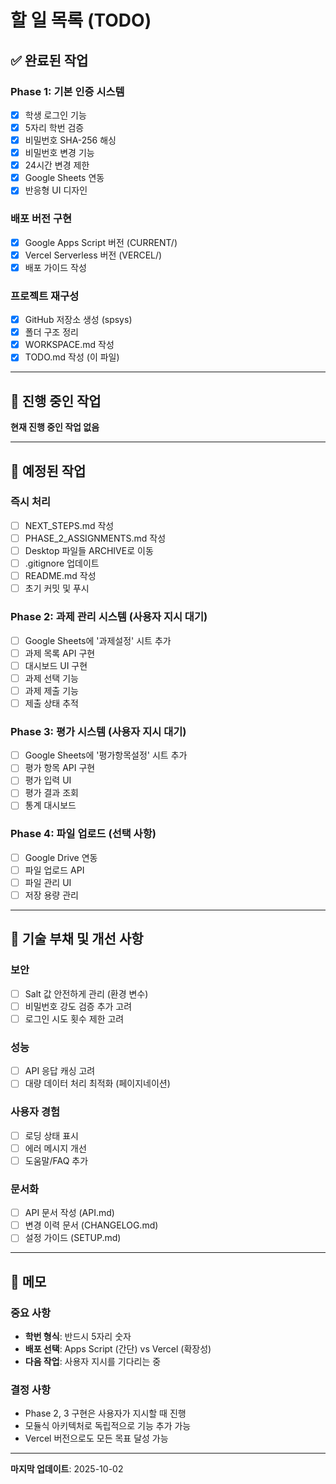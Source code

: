 # 할 일 목록 (TODO)

## ✅ 완료된 작업

### Phase 1: 기본 인증 시스템
- [x] 학생 로그인 기능
- [x] 5자리 학번 검증
- [x] 비밀번호 SHA-256 해싱
- [x] 비밀번호 변경 기능
- [x] 24시간 변경 제한
- [x] Google Sheets 연동
- [x] 반응형 UI 디자인

### 배포 버전 구현
- [x] Google Apps Script 버전 (CURRENT/)
- [x] Vercel Serverless 버전 (VERCEL/)
- [x] 배포 가이드 작성

### 프로젝트 재구성
- [x] GitHub 저장소 생성 (spsys)
- [x] 폴더 구조 정리
- [x] WORKSPACE.md 작성
- [x] TODO.md 작성 (이 파일)

---

## 🚧 진행 중인 작업

**현재 진행 중인 작업 없음**

---

## 📅 예정된 작업

### 즉시 처리
- [ ] NEXT_STEPS.md 작성
- [ ] PHASE_2_ASSIGNMENTS.md 작성
- [ ] Desktop 파일들 ARCHIVE로 이동
- [ ] .gitignore 업데이트
- [ ] README.md 작성
- [ ] 초기 커밋 및 푸시

### Phase 2: 과제 관리 시스템 (사용자 지시 대기)
- [ ] Google Sheets에 '과제설정' 시트 추가
- [ ] 과제 목록 API 구현
- [ ] 대시보드 UI 구현
- [ ] 과제 선택 기능
- [ ] 과제 제출 기능
- [ ] 제출 상태 추적

### Phase 3: 평가 시스템 (사용자 지시 대기)
- [ ] Google Sheets에 '평가항목설정' 시트 추가
- [ ] 평가 항목 API 구현
- [ ] 평가 입력 UI
- [ ] 평가 결과 조회
- [ ] 통계 대시보드

### Phase 4: 파일 업로드 (선택 사항)
- [ ] Google Drive 연동
- [ ] 파일 업로드 API
- [ ] 파일 관리 UI
- [ ] 저장 용량 관리

---

## 🔧 기술 부채 및 개선 사항

### 보안
- [ ] Salt 값 안전하게 관리 (환경 변수)
- [ ] 비밀번호 강도 검증 추가 고려
- [ ] 로그인 시도 횟수 제한 고려

### 성능
- [ ] API 응답 캐싱 고려
- [ ] 대량 데이터 처리 최적화 (페이지네이션)

### 사용자 경험
- [ ] 로딩 상태 표시
- [ ] 에러 메시지 개선
- [ ] 도움말/FAQ 추가

### 문서화
- [ ] API 문서 작성 (API.md)
- [ ] 변경 이력 문서 (CHANGELOG.md)
- [ ] 설정 가이드 (SETUP.md)

---

## 📝 메모

### 중요 사항
- **학번 형식**: 반드시 5자리 숫자
- **배포 선택**: Apps Script (간단) vs Vercel (확장성)
- **다음 작업**: 사용자 지시를 기다리는 중

### 결정 사항
- Phase 2, 3 구현은 사용자가 지시할 때 진행
- 모듈식 아키텍처로 독립적으로 기능 추가 가능
- Vercel 버전으로도 모든 목표 달성 가능

---

**마지막 업데이트**: 2025-10-02
